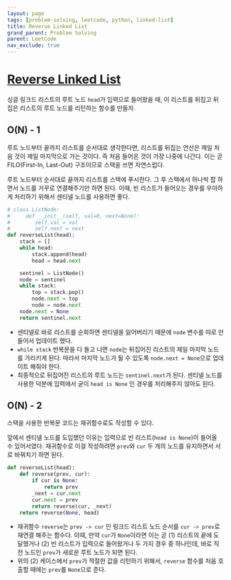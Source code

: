 ```yaml
---
layout: page
tags: [problem-solving, leetcode, python, linked-list]
title: Reverse Linked List
grand_parent: Problem Solving
parent: LeetCode
nav_exclude: true
---
```



# [Reverse Linked List](https://leetcode.com/problems/reverse-linked-list/)

 싱글 링크드 리스트의 루트 노드 `head`가 입력으로 들어왔을 때, 이
 리스트를 뒤집고 뒤집은 리스트의 루트 노드를 리턴하는 함수를 만들자.


## O(N) - 1

 루트 노드부터 끝까지 리스트를 순서대로 생각한다면, 리스트를 뒤집는
 연산은 제일 처음 것이 제일 마지막으로 가는 것이다. 즉 처음 들어온
 것이 가장 나중에 나간다. 이는 곧 FILO(First-In, Last-Out) 구조이므로
 스택을 쓰면 자연스럽다.

 루트 노드부터 순서대로 끝까지 리스트를 스택에 푸시한다. 그 후
 스택에서 하나씩 팝 하면서 노드를 거꾸로 연결해주기만 하면 된다. 이때,
 빈 리스트가 들어오는 경우를 우아하게 처리하기 위해서 센티넬 노드를
 사용하면 좋다.

```python
# class ListNode:
#     def __init__(self, val=0, next=None):
#        self.val = val
#        self.next = next
def reverseList(head):
    stack = []
    while head:
        stack.append(head)
        head = head.next

    sentinel = ListNode()
    node = sentinel
    while stack:
        top = stack.pop()
        node.next = top
        node = node.next
    node.next = None
    return sentinel.next
```

 - 센티넬로 바로 리스트를 순회하면 센티넬을 잃어버리기 때문에 `node`
   변수를 따로 만들어서 업데이트 했다.
 - `while stack` 반복문을 다 돌고 나면 `node`는 뒤집어진 리스트의 제일
   마지막 노드를 가리키게 된다. 따라서 마지막 노드가 될 수 있도록
   `node.next = None`으로 업데이트 해줘야 한다.
 - 최종적으로 뒤집어진 리스트의 루트 노드는 `sentinel.next`가
   된다. 센티넬 노드를 사용한 덕분에 입력에서 굳이 `head is None` 인
   경우를 처리해주지 않아도 된다.

## O(N) - 2

 스택을 사용한 반복문 코드는 재귀함수로도 작성할 수 있다.

 앞에서 센티넬 노드를 도입했던 이유는 입력으로 빈 리스트(`head is
 None`)이 들어올 수 있어서였다. 재귀함수로 이걸 작성하려면 `prev`와
 `cur` 두 개의 노드를 유지하면서 서로 바꿔치기 하면 된다.

```python
def reverseList(head):
    def reverse(prev, cur):
        if cur is None:
            return prev
        _next = cur.next
        cur.next = prev
        return reverse(cur, _next)
    return reverse(None, head)
```

 - 재귀함수 `reverse`는 `prev -> cur` 인 링크드 리스트 노드 순서를
   `cur -> prev`로 재연결 해주는 함수다. 이때, 만약 `cur`가
   `None`이라면 이는 곧 (1) 리스트의 끝에 도달했거나 (2) 빈 리스트가
   입력으로 들어왔거나 두 가지 경우 중 하나인데, 바로 직전 노드인
   `prev`가 새로운 루트 노드가 되면 된다.
 - 위의 (2) 케이스에서 `prev`가 적절한 값을 리턴하기 위해서, `reverse`
   함수를 처음 호출할 때에는 `prev`를 `None`으로 준다.
